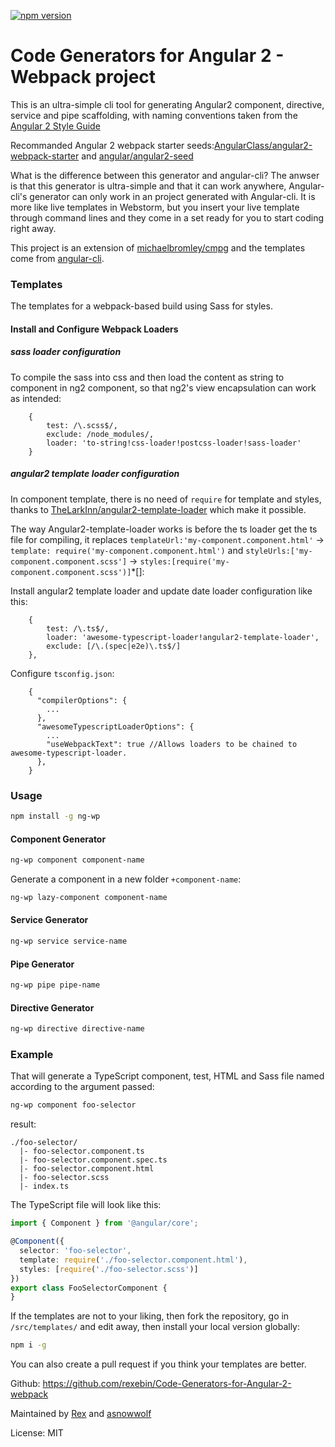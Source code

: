 [![npm version](https://badge.fury.io/js/ng-wp.svg)](https://badge.fury.io/js/ng-wp)
# Code Generators for Angular 2 - Webpack project

This is an ultra-simple cli tool for generating Angular2 component, directive, service and pipe scaffolding, with naming conventions 
taken from the [Angular 2 Style Guide](https://angular.io/styleguide)

Recommanded Angular 2 webpack starter seeds:[AngularClass/angular2-webpack-starter](https://github.com/AngularClass/angular2-webpack-starter) and [angular/angular2-seed](https://github.com/angular/angular2-seed)

What is the difference between this generator and angular-cli? The anwser is that this generator is ultra-simple and that it can work anywhere, Angular-cli's generator can only work in an project generated with Angular-cli. It is more like live templates in Webstorm, but you insert your live template through command lines and they come in a set ready for you to start coding right away.

This project is an extension of [michaelbromley/cmpg](https://github.com/michaelbromley/cmpg) and the templates come from [angular-cli](https://github.com/angular/angular-cli).

### Templates
The templates for a webpack-based build using Sass for styles.

#### Install and Configure Webpack Loaders

##### sass loader configuration
To compile the sass into css and then load the content as string to component in ng2 component, so that ng2's view encapsulation can work as intended:
```
    {
        test: /\.scss$/,
        exclude: /node_modules/,
        loader: 'to-string!css-loader!postcss-loader!sass-loader'
    }
```

##### angular2 template loader configuration
In component template, there is no need of `require` for template and styles, thanks to [TheLarkInn/angular2-template-loader](https://github.com/TheLarkInn/angular2-template-loader) which make it possible.

The way Angular2-template-loader works is before the ts loader get the ts file for compiling, it replaces `templateUrl:'my-component.component.html'` -> `template: require('my-component.component.html')` and `styleUrls:['my-component.component.scss']` -> `styles:[require('my-component.component.scss')]`*[]: 

Install angular2 template loader and update date loader configuration like this:
```
    {
        test: /\.ts$/,
        loader: 'awesome-typescript-loader!angular2-template-loader',
        exclude: [/\.(spec|e2e)\.ts$/]
    },
```

Configure `tsconfig.json`:
```
    {
      "compilerOptions": {
        ...
      },
      "awesomeTypescriptLoaderOptions": {
        ...
        "useWebpackText": true //Allows loaders to be chained to awesome-typescript-loader.
      },
    }
```

### Usage
```bash
npm install -g ng-wp
```
#### Component Generator
```bash
ng-wp component component-name
```
Generate a component in a new folder `+component-name`:
```bash
ng-wp lazy-component component-name
```
#### Service Generator
```bash
ng-wp service service-name
```
#### Pipe Generator
```bash
ng-wp pipe pipe-name
```
#### Directive Generator
```bash
ng-wp directive directive-name
```
### Example

That will generate a TypeScript component, test, HTML and Sass file named according to the argument passed:
```bash
ng-wp component foo-selector
```
result:

```
./foo-selector/
  |- foo-selector.component.ts
  |- foo-selector.component.spec.ts
  |- foo-selector.component.html
  |- foo-selector.scss
  |- index.ts
```

The TypeScript file will look like this:
```TypeScript
import { Component } from '@angular/core';

@Component({
  selector: 'foo-selector',
  template: require('./foo-selector.component.html'),
  styles: [require('./foo-selector.scss')]
})
export class FooSelectorComponent {
}
```

If the templates are not to your liking, then fork the repository, go in `/src/templates/` and
edit away, then install your local version globally:
```bash
npm i -g
```

You can also create a pull request if you think your templates are better.

Github: https://github.com/rexebin/Code-Generators-for-Angular-2-webpack

Maintained by [Rex](https://github.com/rexebin) and [asnowwolf](https://github.com/asnowwolf)

License: MIT


